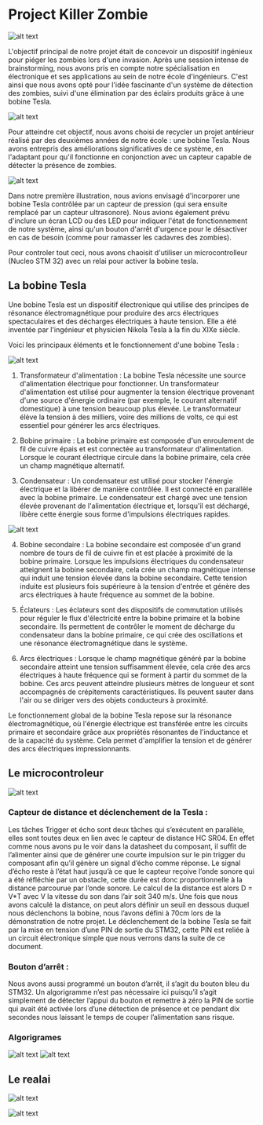 # Project Killer Zombie


![alt text](https://github.com/tutur90/Project-Killer-Zombie/blob/main/Photos/Banniere.png)


L'objectif principal de notre projet était de concevoir un dispositif ingénieux pour piéger les zombies lors d'une invasion. Après une session intense de brainstorming, nous avons pris en compte notre spécialisation en électronique et ses applications au sein de notre école d'ingénieurs. C'est ainsi que nous avons opté pour l'idée fascinante d'un système de détection des zombies, suivi d'une élimination par des éclairs produits grâce à une bobine Tesla. 

![alt text](https://github.com/tutur90/Project-Killer-Zombie/blob/main/Photos/Projet%20Killer%20Zombie.jpg)

Pour atteindre cet objectif, nous avons choisi de recycler un projet antérieur réalisé par des deuxièmes années de notre école : une bobine Tesla. Nous avons entrepris des améliorations significatives de ce système, en l'adaptant pour qu'il fonctionne en conjonction avec un capteur capable de détecter la présence de zombies. 


![alt text](https://github.com/tutur90/Project-Killer-Zombie/blob/main/Photos/Shema%20initial.png)


Dans notre première illustration, nous avions envisagé d'incorporer une bobine Tesla contrôlée par un capteur de pression (qui sera ensuite remplacé par un capteur ultrasonore). Nous avions également prévu d'inclure un écran LCD ou des LED pour indiquer l'état de fonctionnement de notre système, ainsi qu'un bouton d'arrêt d'urgence pour le désactiver en cas de besoin (comme pour ramasser les cadavres des zombies). 

Pour controler tout ceci, nous avons chaoisit d'utiliser un microcontrolleur (Nucleo STM 32) avec un relai pour activer la bobine tesla.

## La bobine Tesla

Une bobine Tesla est un dispositif électronique qui utilise des principes de résonance électromagnétique pour produire des arcs électriques spectaculaires et des décharges électriques à haute tension. Elle a été inventée par l'ingénieur et physicien Nikola Tesla à la fin du XIXe siècle. 


Voici les principaux éléments et le fonctionnement d'une bobine Tesla :  

![alt text](https://upload.wikimedia.org/wikipedia/commons/2/2d/Teslacirc2.png)


1. Transformateur d'alimentation : La bobine Tesla nécessite une source d'alimentation électrique pour fonctionner. Un transformateur d'alimentation est utilisé pour augmenter la tension électrique provenant d'une source d'énergie ordinaire (par exemple, le courant alternatif domestique) à une tension beaucoup plus élevée. Le transformateur élève la tension à des milliers, voire des millions de volts, ce qui est essentiel pour générer les arcs électriques. 

2. Bobine primaire : La bobine primaire est composée d'un enroulement de fil de cuivre épais et est connectée au transformateur d'alimentation. Lorsque le courant électrique circule dans la bobine primaire, cela crée un champ magnétique alternatif. 

3. Condensateur : Un condensateur est utilisé pour stocker l'énergie électrique et la libérer de manière contrôlée. Il est connecté en parallèle avec la bobine primaire. Le condensateur est chargé avec une tension élevée provenant de l'alimentation électrique et, lorsqu'il est déchargé, libère cette énergie sous forme d'impulsions électriques rapides. 

![alt text](https://github.com/tutur90/Project-Killer-Zombie/blob/main/Photos/Condensateur.jpg)

4. Bobine secondaire : La bobine secondaire est composée d'un grand nombre de tours de fil de cuivre fin et est placée à proximité de la bobine primaire. Lorsque les impulsions électriques du condensateur atteignent la bobine secondaire, cela crée un champ magnétique intense qui induit une tension élevée dans la bobine secondaire. Cette tension induite est plusieurs fois supérieure à la tension d'entrée et génère des arcs électriques à haute fréquence au sommet de la bobine. 


5. Éclateurs : Les éclateurs sont des dispositifs de commutation utilisés pour réguler le flux d'électricité entre la bobine primaire et la bobine secondaire. Ils permettent de contrôler le moment de décharge du condensateur dans la bobine primaire, ce qui crée des oscillations et une résonance électromagnétique dans le système. 

6. Arcs électriques : Lorsque le champ magnétique généré par la bobine secondaire atteint une tension suffisamment élevée, cela crée des arcs électriques à haute fréquence qui se forment à partir du sommet de la bobine. Ces arcs peuvent atteindre plusieurs mètres de longueur et sont accompagnés de crépitements caractéristiques. Ils peuvent sauter dans l'air ou se diriger vers des objets conducteurs à proximité. 

Le fonctionnement global de la bobine Tesla repose sur la résonance électromagnétique, où l'énergie électrique est transférée entre les circuits primaire et secondaire grâce aux propriétés résonantes de l'inductance et de la capacité du système. Cela permet d'amplifier la tension et de générer des arcs électriques impressionnants. 

 ## Le microcontroleur
 
![alt text](https://github.com/tutur90/Project-Killer-Zombie/blob/main/Photos/Boitier%20STM.jpg)

### Capteur de distance et déclenchement de la Tesla :
Les tâches Trigger et écho sont deux tâches qui s’exécutent en parallèle, elles sont toutes deux en lien avec le capteur de distance HC SR04. En effet comme nous avons pu le voir dans la datasheet du composant, il suffit de l’alimenter ainsi que de générer une courte impulsion sur le pin trigger du composant afin qu’il génère un signal d’écho comme réponse.
 Le signal d’écho reste à l’état haut jusqu’à ce que le capteur reçoive l’onde sonore qui a été réfléchie par un obstacle, cette durée est donc proportionnelle à la distance parcourue par l’onde sonore. Le calcul de la distance est alors D = V*T avec V la vitesse du son dans l’air soit 340 m/s.
Une fois que nous avons calculé la distance, on peut alors définir un seuil en dessous duquel nous déclenchons la bobine, nous l’avons défini à 70cm lors de la démonstration de notre projet. 
Le déclenchement de la bobine Tesla se fait par la mise en tension d’une PIN de sortie du STM32, cette PIN est reliée à un circuit électronique simple que nous verrons dans la suite de ce document.

### Bouton d’arrêt :
Nous avons aussi programmé un bouton d’arrêt, il s’agit du bouton bleu du STM32. Un algorigramme n’est pas nécessaire ici puisqu’il s’agit simplement de détecter l’appui du bouton et remettre à zéro la PIN de sortie qui avait été activée lors d’une détection de présence et ce pendant dix secondes nous laissant le temps de couper l’alimentation sans risque.

### Algorigrames

![alt text](https://github.com/tutur90/Project-Killer-Zombie/blob/main/Photos/Algorigrame%201.png)
![alt text](https://github.com/tutur90/Project-Killer-Zombie/blob/main/Photos/Algorigrame%202.png)

## Le realai

![alt text](https://github.com/tutur90/Project-Killer-Zombie/blob/main/Photos/Relai.jpg)

![alt text](https://github.com/tutur90/Project-Killer-Zombie/blob/main/Photos/Shema%20electrique%20relai.jpg)

